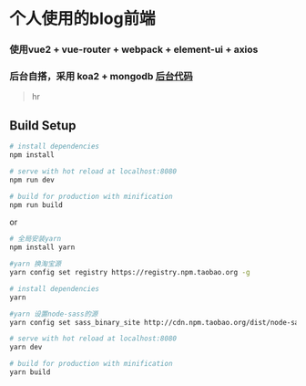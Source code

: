 # 个人使用的blog前端
### 使用vue2 + vue-router + webpack + element-ui + axios
### 后台自搭，采用 koa2 + mongodb [后台代码](https://github.com/s749312025/koa2-mongoDB-api)

> hr


## Build Setup

``` bash
# install dependencies
npm install

# serve with hot reload at localhost:8080
npm run dev

# build for production with minification
npm run build

```

or
``` bash
# 全局安装yarn
npm install yarn

#yarn 换淘宝源
yarn config set registry https://registry.npm.taobao.org -g

# install dependencies
yarn

#yarn 设置node-sass的源
yarn config set sass_binary_site http://cdn.npm.taobao.org/dist/node-sass -g

# serve with hot reload at localhost:8080
yarn dev

# build for production with minification
yarn build

```
